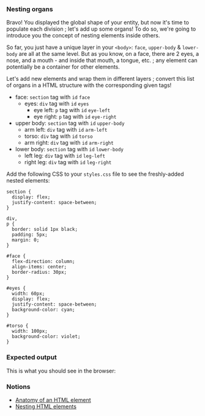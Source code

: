 ### Nesting organs

Bravo! You displayed the global shape of your entity, but now it's time to populate each division ; let's add up some organs!
To do so, we're going to introduce you the concept of nesting elements inside others.

So far, you just have a unique layer in your `<body>`: `face`, `upper-body` & `lower-body` are all at the same level.
But as you know, on a face, there are 2 eyes, a nose, and a mouth - and inside that mouth, a tongue, etc. ; any element can potentially be a container for other elements.

Let's add new elements and wrap them in different layers ; convert this list of organs in a HTML structure with the corresponding given tags!

- face: `section` tag with `id` `face`
  - eyes: `div` tag with `id` `eyes`
    - eye left: `p` tag with `id` `eye-left`
    - eye right: `p` tag with `id` `eye-right`
- upper body: `section` tag with `id` `upper-body`
  - arm left: `div` tag with `id` `arm-left`
  - torso: `div` tag with `id` `torso`
  - arm right: `div` tag with `id` `arm-right`
- lower body: `section` tag with `id` `lower-body`
  - left leg: `div` tag with `id` `leg-left`
  - right leg: `div` tag with `id` `leg-right`

Add the following CSS to your `styles.css` file to see the freshly-added nested elements:

```
section {
  display: flex;
  justify-content: space-between;
}

div,
p {
  border: solid 1px black;
  padding: 5px;
  margin: 0;
}

#face {
  flex-direction: column;
  align-items: center;
  border-radius: 30px;
}

#eyes {
  width: 60px;
  display: flex;
  justify-content: space-between;
  background-color: cyan;
}

#torso {
  width: 100px;
  background-color: violet;
}
```

### Expected output

This is what you should see in the browser:

<!-- screenshot -->

### Notions

- [Anatomy of an HTML element](https://developer.mozilla.org/en-US/docs/Learn/HTML/Introduction_to_HTML/Getting_started#anatomy_of_an_html_element)
- [Nesting HTML elements](https://developer.mozilla.org/en-US/docs/Learn/HTML/Introduction_to_HTML/Getting_started#nesting_elements)
